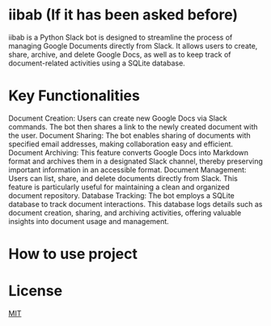 # iibab (If it has been asked before) 
iibab is a Python Slack bot is designed to streamline the process of managing Google Documents directly from Slack. It allows users to create, share, archive, and delete Google Docs, as well as to keep track of document-related activities using a SQLite database.
# Key Functionalities  
Document Creation: Users can create new Google Docs via Slack commands. The bot then shares a link to the newly created document with the user.
Document Sharing: The bot enables sharing of documents with specified email addresses, making collaboration easy and efficient.
Document Archiving: This feature converts Google Docs into Markdown format and archives them in a designated Slack channel, thereby preserving important information in an accessible format.
Document Management: Users can list, share, and delete documents directly from Slack. This feature is particularly useful for maintaining a clean and organized document repository.
Database Tracking: The bot employs a SQLite database to track document interactions. This database logs details such as document creation, sharing, and archiving activities, offering valuable insights into document usage and management.

# How to use project 

# License 
[MIT](https://choosealicense.com/licenses/mit/)
